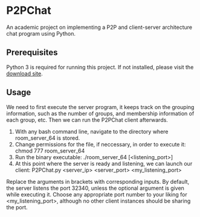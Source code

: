 # P2PChat
An academic project on implementing a P2P and client-server architecture chat program using Python.

## Prerequisites
Python 3 is required for running this project. If not installed, please visit the [download site](https://www.python.org/).

## Usage
We need to first execute the server program, it keeps track on the grouping information,  such as the number of groups, and membership information of each group, etc.
Then we can run the P2PChat client afterwards.  
1. With any bash command line, navigate to the directory where room_server_64 is stored.
2. Change permissions for the file, if neccessary, in order to execute it:
    chmod 777 room_server_64
3. Run the binary executable:
    ./room_server_64 \[<listening_port>]
4. At this point where the server is ready and listening, we can launch our client:
    P2PChat.py <server_ip> <server_port> <my_listening_port>
  
Replace the arguments in brackets with corresponding inputs. By default, the server listens the port 32340, unless the optional argument is given while executing it. Choose any appropriate port number to your liking for <my_listening_port>, although no other client instances should be sharing the port.